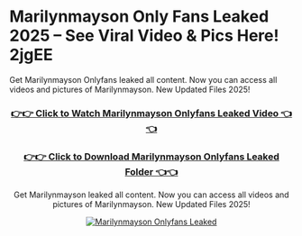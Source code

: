 # Marilynmayson Only Fans Leaked 2025 – See Viral Video & Pics Here! 2jgEE

Get Marilynmayson Onlyfans leaked all content. Now you can access all videos and pictures of Marilynmayson. New Updated Files 2025!  
<div align="center">
  
### [👉👉 Click to Watch Marilynmayson Onlyfans Leaked Video 👈👈](https://links2leaks.com/marilynmayson)  
### [👉👉 Click to Download Marilynmayson Onlyfans Leaked Folder 👈👈](https://links2leaks.com/marilynmayson)  

Get Marilynmayson leaked all content. Now you can access all videos and pictures of Marilynmayson. New Updated Files 2025!  

[![Marilynmayson Onlyfans Leaked](https://i.ibb.co/93hzkbrt/l2l.gif)](https://links2leaks.com/marilynmayson)  

</div>
